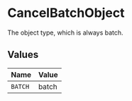 # CancelBatchObject

The object type, which is always batch.


## Values

| Name    | Value   |
| ------- | ------- |
| `BATCH` | batch   |